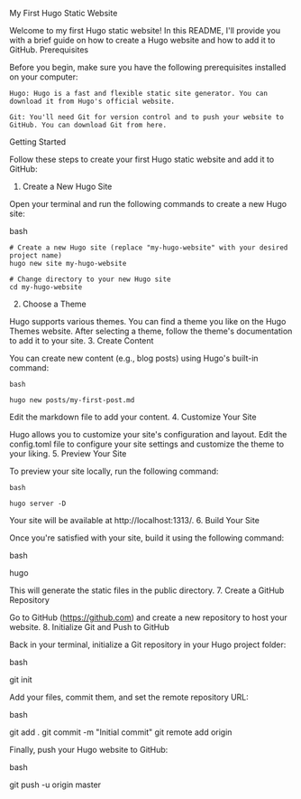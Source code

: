My First Hugo Static Website

Welcome to my first Hugo static website! In this README, I'll provide you with a brief guide on how to create a Hugo website and how to add it to GitHub.
Prerequisites

Before you begin, make sure you have the following prerequisites installed on your computer:

    Hugo: Hugo is a fast and flexible static site generator. You can download it from Hugo's official website.

    Git: You'll need Git for version control and to push your website to GitHub. You can download Git from here.

Getting Started

Follow these steps to create your first Hugo static website and add it to GitHub:
1. Create a New Hugo Site

Open your terminal and run the following commands to create a new Hugo site:

bash
```
# Create a new Hugo site (replace "my-hugo-website" with your desired project name)
hugo new site my-hugo-website

# Change directory to your new Hugo site
cd my-hugo-website
```
2. Choose a Theme

Hugo supports various themes. You can find a theme you like on the Hugo Themes website. After selecting a theme, follow the theme's documentation to add it to your site.
3. Create Content

You can create new content (e.g., blog posts) using Hugo's built-in command:
```
bash

hugo new posts/my-first-post.md
```
Edit the markdown file to add your content.
4. Customize Your Site

Hugo allows you to customize your site's configuration and layout. Edit the config.toml file to configure your site settings and customize the theme to your liking.
5. Preview Your Site

To preview your site locally, run the following command:
```
bash

hugo server -D
```
Your site will be available at http://localhost:1313/.
6. Build Your Site

Once you're satisfied with your site, build it using the following command:

bash

hugo

This will generate the static files in the public directory.
7. Create a GitHub Repository

Go to GitHub (https://github.com) and create a new repository to host your website.
8. Initialize Git and Push to GitHub

Back in your terminal, initialize a Git repository in your Hugo project folder:

bash

git init

Add your files, commit them, and set the remote repository URL:

bash

git add .
git commit -m "Initial commit"
git remote add origin <your-github-repo-url>

Finally, push your Hugo website to GitHub:

bash

git push -u origin master
